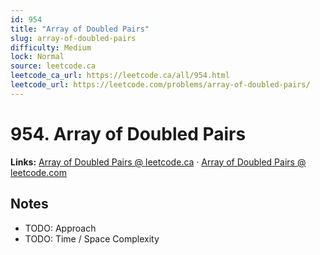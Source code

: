 ```yaml
--- 
id: 954
title: "Array of Doubled Pairs"
slug: array-of-doubled-pairs
difficulty: Medium
lock: Normal
source: leetcode.ca
leetcode_ca_url: https://leetcode.ca/all/954.html
leetcode_url: https://leetcode.com/problems/array-of-doubled-pairs/
---
```


# 954. Array of Doubled Pairs

**Links:** [Array of Doubled Pairs @ leetcode.ca](https://leetcode.ca/all/954.html) · [Array of Doubled Pairs @ leetcode.com](https://leetcode.com/problems/array-of-doubled-pairs/)

## Notes
- TODO: Approach
- TODO: Time / Space Complexity
